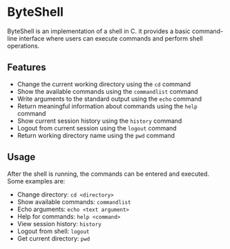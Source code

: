 # ByteShell

ByteShell is an implementation of a shell in C. it provides a basic command-line interface where users can execute commands and perform shell operations.

## Features

 - Change the current working directory using the `cd` command
 - Show the available commands using the `commandlist` command
 - Write arguments to the standard output using the `echo` command
 - Return meaningful information about commands using the `help` command
 - Show current session history using the `history` command
 - Logout from current session using the `logout` command
 - Return working directory name using the `pwd` command

## Usage

After the shell is running, the commands can be entered and executed. Some examples are:

 - Change directory: `cd <directory>`
 - Show available commands: `commandlist`
 - Echo arguments: `echo <text argument>`
 - Help for commands: `help <command>`
 - View session history: `history`
 - Logout from shell: `logout`
 - Get current directory: `pwd`
